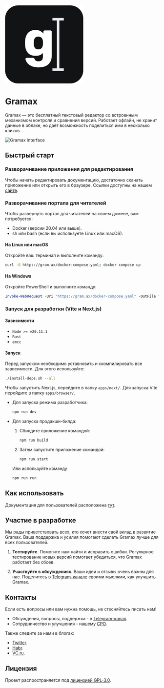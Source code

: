 ![Gramax logo](./logo.svg)

# Gramax
Gramax — это бесплатный текстовый редактор со встроенным механизмом контроля и сравнения версий. Работает офлайн, не хранит данные в облаке, но даёт возможность поделиться ими в несколько кликов.

![Gramax interface](https://gram.ax/data/ru/gramax.png)

## Быстрый старт

### Разворачивание приложения для редактирования

Чтобы начать редактировать документацию, достаточно скачать приложение или открыть его в браузере. Ссылки доступны на нашем [сайте](https://gram.ax).

### Разворачивание портала для читателей

Чтобы развернуть портал для читателей на своем домене, вам потребуется:
- Docker (версии 20.04 или выше).
- sh или bash (если вы используете Linux или macOS).

#### На Linux или macOS

Откройте ваш терминал и выполните команду:

```bash
curl -O https://gram.ax/docker-compose.yaml; docker compose up
```

#### На Windows

Откройте PowerShell и выполните команду:

```powershell
Invoke-WebRequest -Uri "https://gram.ax/docker-compose.yaml" -OutFile "docker-compose.yaml"; docker compose up
```

### Запуск для разработки (Vite и Next.js)

#### Зависимости

- `Node >= v20.11.1`
- `Rust`
- `emcc`

#### Запуск

Перед запуском необходимо уставновить и скомпилировать все зависимости. Для этого используйте:

  ```bash
  ./install-deps.sh --all 
  ```

Чтобы запустить Next.js, перейдите в папку `apps/next/`. Для запуска Vite перейдите в папку `apps/browser/`.

- Для запуска режима разработчика:

  ```bash
  npm run dev
  ```

- Для запуска продакшн-билда:

    1. Сбилдите приложение командой:

        ```bash
        npm run build
        ```

    2. Затем запустите приложение командой:

        ```bash
        npm run start
        ```

    Или используйте команду

    ```bash
    npm run run 
    ```

## Как использовать

Документация для пользователей расположена [тут](https://gram.ax/resources/docs).

## Участие в разработке

Мы рады приветствовать всех, кто хочет внести свой вклад в развитие Gramax. Ваша поддержка и усилия помогают сделать Gramax лучше для всех пользователей.

1. **Тестируйте**. Помогите нам найти и исправить ошибки. Регулярное тестирование новых версий помогает убедиться, что Gramax работает без сбоев.


3. **Участвуйте в обсуждениях**. Ваши идеи и отзывы очень важны для нас. Поделитесь в [Telegram-канале](https://t.me/gramax_chat) своими мыслями, как улучшить Gramax.


## Контакты

Если есть вопросы или вам нужна помощь, не стесняйтесь писать нам!
- Обсуждения, вопросы, поддержка - в [Telegram-канал](https://t.me/gramax_chat).
- Сотрудничество и улучшения - нашему [CPO](https://telegram.im/@krakenkaken).

Также следите за нами в блогах:
- [Twitter](https://twitter.com/gram_ax).
- [Habr](https://habr.com/ru/users/krakenkaken/publications/articles/).
- [VC.ru](https://vc.ru/u/2554759-gramax).

## Лицензия

Проект распространяется под [лицензией GPL-3.0](LICENSE).
